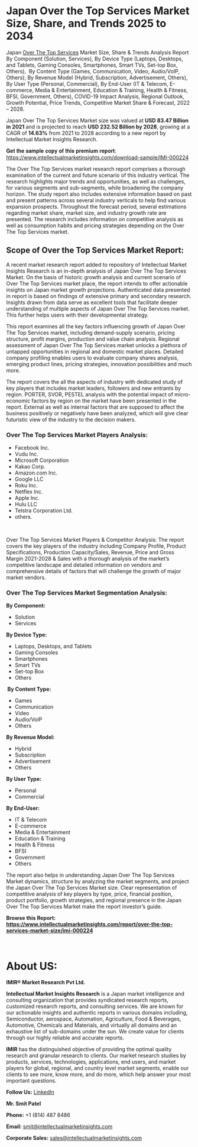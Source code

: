<h1>Japan Over the Top Services Market Size, Share, and Trends 2025 to 2034</h1>
<p>Japan <a href="https://www.intellectualmarketinsights.com/report/over-the-top-services-market-size/imi-000224">Over The Top Services</a> Market Size, Share &amp; Trends Analysis Report By Component (Solution, Services), By Device Type (Laptops, Desktops, and Tablets, Gaming Consoles, Smartphones, Smart TVs, Set-top Box, Others), &nbsp;By Content Type (Games, Communication, Video, Audio/VoIP, Others), By Revenue Model (Hybrid, Subscription, Advertisement, Others), By User Type (Personal, Commercial), By End-User (IT &amp; Telecom, E-commerce, Media &amp; Entertainment, Education &amp; Training, Health &amp; Fitness, BFSI, Government, Others), COVID-19 Impact Analysis, Regional Outlook, Growth Potential, Price Trends, Competitive Market Share &amp; Forecast, 2022 &ndash; 2028.</p>
<p>Japan Over The Top Services Market size was valued at&nbsp;<strong>USD 83.47 Billion in 2021</strong>&nbsp;and is projected to reach&nbsp;<strong>USD 232.52 Billion by 2028</strong>, growing at a CAGR of&nbsp;<strong>14.63%</strong>&nbsp;from 2021 to 2028 according to a new report by Intellectual Market Insights Research.</p>
<p>𝐆𝐞𝐭 𝐭𝐡𝐞 𝐬𝐚𝐦𝐩𝐥𝐞 𝐜𝐨𝐩𝐲 𝐨𝐟 𝐭𝐡𝐢𝐬 𝐩𝐫𝐞𝐦𝐢𝐮𝐦 𝐫𝐞𝐩𝐨𝐫𝐭: <a href="https://www.intellectualmarketinsights.com/download-sample/IMI-000224">https://www.intellectualmarketinsights.com/download-sample/IMI-000224</a></p>
<p>The Over The Top Services market research report comprises a thorough examination of the current and future scenario of this industry vertical. The research highlights major trends and opportunities, as well as challenges, for various segments and sub-segments, while broadening the company horizon. The study report also includes extensive information based on past and present patterns across several industry verticals to help find various expansion prospects. Throughout the forecast period, several estimations regarding market share, market size, and industry growth rate are presented. The research includes information on competitive analysis as well as consumption habits and pricing strategies depending on the Over The Top Services market.</p>
<h2>Scope of Over the Top Services Market Report:</h2>
<p>A recent market research report added to repository of Intellectual Market Insights Research is an in-depth analysis of Japan Over The Top Services Market. On the basis of historic growth analysis and current scenario of Over The Top Services market place, the report intends to offer actionable insights on Japan market growth projections. Authenticated data presented in report is based on findings of extensive primary and secondary research. Insights drawn from data serve as excellent tools that facilitate deeper understanding of multiple aspects of Japan Over The Top Services market. This further helps users with their developmental strategy.</p>
<p>This report examines all the key factors influencing growth of Japan Over The Top Services market, including demand-supply scenario, pricing structure, profit margins, production and value chain analysis. Regional assessment of Japan Over The Top Services market unlocks a plethora of untapped opportunities in regional and domestic market places. Detailed company profiling enables users to evaluate company shares analysis, emerging product lines, pricing strategies, innovation possibilities and much more.</p>
<p>The report covers the all the aspects of industry with dedicated study of key players that includes market leaders, followers and new entrants by region. PORTER, SVOR, PESTEL analysis with the potential impact of micro-economic factors by region on the market have been presented in the report. External as well as internal factors that are supposed to affect the business positively or negatively have been analyzed, which will give clear futuristic view of the industry to the decision makers.</p>
<h3>Over The Top Services Market Players Analysis:</h3>
<ul>
<li>Facebook Inc.</li>
<li>Vudu Inc.</li>
<li>Microsoft Corporation</li>
<li>Kakao Corp.</li>
<li>Amazon.com Inc.</li>
<li>Google LLC</li>
<li>Roku Inc.</li>
<li>Netflex Inc.</li>
<li>Apple Inc.</li>
<li>Hulu LLC</li>
<li>Telstra Corporation Ltd.</li>
<li>others.</li>
</ul>
<p>&nbsp;</p>
<p>Over The Top Services Market Players &amp; Competitor Analysis: The report covers the key players of the industry including Company Profile, Product Specifications, Production Capacity/Sales, Revenue, Price and Gross Margin 2021-2028 &amp; Sales with a thorough analysis of the market&rsquo;s competitive landscape and detailed information on vendors and comprehensive details of factors that will challenge the growth of major market vendors.</p>
<h3>Over The Top Services Market Segmentation Analysis:</h3>
<p><strong>By Component:</strong></p>
<ul>
<li>Solution</li>
<li>Services&nbsp; &nbsp; &nbsp; &nbsp; &nbsp; &nbsp; &nbsp; &nbsp; &nbsp; &nbsp; &nbsp; &nbsp; &nbsp; &nbsp; &nbsp; &nbsp; &nbsp; &nbsp; &nbsp;</li>
</ul>
<p><strong>By Device Type:</strong></p>
<ul>
<li>Laptops, Desktops, and Tablets</li>
<li>Gaming Consoles</li>
<li>Smartphones</li>
<li>Smart TVs</li>
<li>Set-top Box</li>
<li>Others</li>
</ul>
<p><strong>&nbsp;By Content Type:</strong></p>
<ul>
<li>Games</li>
<li>Communication</li>
<li>Video</li>
<li>Audio/VoIP</li>
<li>Others</li>
</ul>
<p><strong>By Revenue Model:</strong></p>
<ul>
<li>Hybrid</li>
<li>Subscription</li>
<li>Advertisement</li>
<li>Others</li>
</ul>
<p><strong>By User Type:</strong></p>
<ul>
<li>Personal</li>
<li>Commercial</li>
</ul>
<p><strong>By End-User:</strong></p>
<ul>
<li>IT &amp; Telecom</li>
<li>E-commerce</li>
<li>Media &amp; Entertainment</li>
<li>Education &amp; Training</li>
<li>Health &amp; Fitness</li>
<li>BFSI</li>
<li>Government</li>
<li>Others</li>
</ul>
<p>The report also helps in understanding Japan Over The Top Services Market dynamics, structure by analyzing the market segments, and project the Japan Over The Top Services&nbsp;Market size. Clear representation of competitive analysis of key players by type, price, financial position, product portfolio, growth strategies, and regional presence in the Japan Over The Top Services Market make the report investor&rsquo;s guide.</p>
<p><strong>Browse this Report:&nbsp; </strong><a href="https://www.intellectualmarketinsights.com/report/over-the-top-services-market-size/imi-000224"><strong>https://www.intellectualmarketinsights.com/report/over-the-top-services-market-size/imi-000224</strong></a></p>
<p>&nbsp;</p>
<h1>About US:</h1>
<p><strong>IMIR&reg; Market Research Pvt Ltd.</strong></p>
<p><strong>Intellectual Market Insights Research</strong> is a Japan market intelligence and consulting organization that provides syndicated research reports, customized research reports, and consulting services. We are known for our actionable insights and authentic reports in various domains including, Semiconductor, aerospace, Automation, Agriculture, Food &amp; Beverages, Automotive, Chemicals and Materials, and virtually all domains and an exhaustive list of sub-domains under the sun. We create value for clients through our highly reliable and accurate reports.</p>
<p><strong>IMIR</strong> has the distinguished objective of providing the optimal quality research and granular research to clients. Our market research studies by products, services, technologies, applications, end users, and market players for global, regional, and country level market segments, enable our clients to see more, know more, and do more, which help answer your most important questions.</p>
<p><strong>Follow Us:</strong> <a href="https://www.linkedin.com/company/imir-marketresearch/">LinkedIn</a></p>
<p><strong>Mr. Smit Patel</strong></p>
<p><strong>Phone:</strong> +1 (814) 487 8486</p>
<p><strong>Email:</strong> <a href="mailto:smit@intellectualmarketinsights.com">smit@intellectualmarketinsights.com</a></p>
<p><strong>Corporate Sales:</strong> <a href="mailto:sales@intellectualmarketinsights.com">sales@intellectualmarketinsights.com</a></p>
<p>&nbsp;</p>
